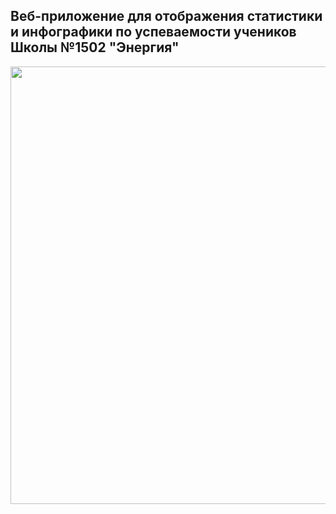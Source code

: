 ## Веб-приложение для отображения статистики и инфографики по успеваемости учеников Школы №1502 "Энергия"

<img src="https://user-images.githubusercontent.com/48456548/135823691-73adc9cb-c4b4-4e17-8cdf-8f237ce70145.png" width="700px" />
